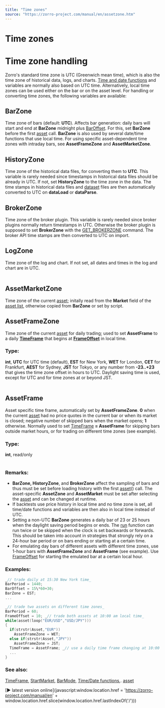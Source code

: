 ```yaml
---
title: "Time zones"
source: "https://zorro-project.com/manual/en/assetzone.htm"
---
```


# Time zones

# Time zone handling

Zorro's standard time zone is UTC (Greenwich mean time), which is also the time zone of historical data, logs, and charts. [Time and date functions](month.md) and variables are normally also based on UTC time. Alternatively, local time zones can be used either on the bar or on the asset level. For handling or converting time zones, the following variables are available:  

## BarZone

Time zone of bars (default: **UTC**). Affects bar generation: daily bars will start and end at **BarZone** midnight plus [BarOffset](177_BarPeriod_TimeFrame.md). For this, set **BarZone** before the first [asset](013_Asset_Account_Lists.md) call. **BarZone** is also used by several date/time functions that use local time. For using specific asset-dependent time zones with intraday bars, see **AssetFrameZone** and **AssetMarketZone**. 

## HistoryZone

Time zone of the historical data files, for converting them to **UTC**. This variable is rarely needed since timestamps in historical data files should be already in UTC. If not, set **HistoryZone** to the time zone in the data. The time stamps in historical data files and [dataset](125_sortData_sortIdx.md) files are then automatically converted to UTC on **dataLoad** or **dataParse**.

## BrokerZone

Time zone of the broker plugin. This variable is rarely needed since broker plugins normally return timestamps in UTC. Otherwise the broker plugin is supposed to set **BrokerZone** with the [GET\_BROKERZONE](113_brokerCommand.md) command. The broker API time stamps are then converted to UTC on import.

## LogZone

Time zone of the log and chart. If not set, all dates and times in the log and chart are in UTC.  
  

## AssetMarketZone

Time zone of the current [asset](013_Asset_Account_Lists.md); initally read from the **Market** field of the [asset list](013_Asset_Account_Lists.md), otherwise copied from **BarZone** or set by script.

## AssetFrameZone

Time zone of the current [asset](013_Asset_Account_Lists.md) for daily trading; used to set **AssetFrame** to a daily **[TimeFrame](177_BarPeriod_TimeFrame.md)** that begins at **[FrameOffset](177_BarPeriod_TimeFrame.md)** in local time. 

### Type:

**int**, **UTC** for UTC time (default), **EST** for New York, **WET** for London, **CET** for Frankfurt, **AEST** for Sydney, **JST** for Tokyo, or any number from **\-23..+23** that gives the time zone offset in hours to UTC. Daylight saving time is used, except for UTC and for time zones at or beyond JST.  
 

## AssetFrame

Asset specific time frame, automatically set by **AssetFrameZone**. **0** when the current [asset](013_Asset_Account_Lists.md) had no price quotes in the current bar or when its market is closed; negative number of skipped bars when the market opens; **1** otherwise. Normally used to set [TimeFrame](177_BarPeriod_TimeFrame.md) **\= AssetFrame** for skipping bars outside market hours, or for trading on different time zones (see example). 

### Type:

**int**, read/only  
 

### Remarks:

*   **BarZone, HistoryZone**, and **BrokerZone** affect the sampling of bars and thus must be set before loading history with the first [asset](013_Asset_Account_Lists.md)() call. The asset-specific **AssetZone** and **AssetMarket** must be set after selecting the [asset](013_Asset_Account_Lists.md) and can be changed at runtime.
*   If backtests use price history in local time and no time zone is set, all time/date functions and variables are then also in local time instead of UTC. 
*   Setting a non-UTC **BarZone** generates a daily bar of 23 or 25 hours when the daylight saving period begins or ends. The [run](088_run.md) function can run twice or be skipped when the clock is set backwards or forwards. This should be taken into account in strategies that strongly rely on a 24-hour bar period or on bars ending or starting at a certain time.
*   For emulating day bars of different assets with different time zones, use 1-hour bars with **AssetFrameZone** and **AssetFrame** (see example). Use [FrameOffset](177_BarPeriod_TimeFrame.md) for starting the emulated bar at a certain local hour.

### Examples:

```c
_// trade daily at 15:30 New York time_
BarPeriod = 1440;
BarOffset = 15\*60+30;
BarZone = EST;
...

_// trade two assets on different time zones_
BarPeriod = 60;
FrameOffset = 10; _// trade both assets at 10:00 am local time_
while(asset(loop("EUR/USD","USD/JPY")))
{
  if(strstr(Asset,"EUR"))
    AssetFrameZone = WET;
  else if(strstr(Asset,"JPY"))
    AssetFrameZone = JST;
  TimeFrame = AssetFrame; _// use a daily time frame changing at 10:00 local time_
  ...
}
```

### See also:

[TimeFrame](177_BarPeriod_TimeFrame.md), [StartMarket](100_tradeUpdate.md), [BarMode](200_BarMode.md), [Time/Date functions](month.md),. [asset](013_Asset_Account_Lists.md)

[► latest version online](javascript:window.location.href = 'https://zorro-project.com/manual/en' + window.location.href.slice\(window.location.href.lastIndexOf\('/'\)\))